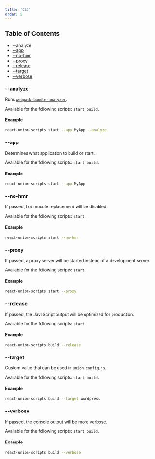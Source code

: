 ```yaml
---
title: 'CLI'
order: 5
---
```


## Table of Contents

- [--analyze](#--analyze)
- [--app](#--app)
- [--no-hmr](#--no-hmr)
- [--proxy](#--proxy)
- [--release](#--release)
- [--target](#--target)
- [--verbose](#--verbose)

### **--analyze**

Runs [`webpack-bundle-analyzer`](https://github.com/th0r/webpack-bundle-analyzer).

Available for the following scripts: `start`, `build`.

#### Example

```sh
react-union-scripts start --app MyApp --analyze
```

### **--app**

Determines what application to build or start.

Available for the following scripts: `start`, `build`.

#### Example

```sh
react-union-scripts start --app MyApp
```

### **--no-hmr**

If passed, hot module replacement will be disabled.

Available for the following scripts: `start`.

#### Example

```sh
react-union-scripts start --no-hmr
```

### **--proxy**

If passed, a proxy server will be started instead of a development server.

Available for the following scripts: `start`.

#### Example

```sh
react-union-scripts start --proxy
```

### **--release**

If passed, the JavaScript output will be optimized for production.

Available for the following scripts: `start`.

#### Example

```sh
react-union-scripts build --release
```

### **--target**

Custom value that can be used in `union.config.js`.

Available for the following scripts: `start`, `build`.

#### Example

```sh
react-union-scripts build --target wordpress
```

### **--verbose**

If passed, the console output will be more verbose.

Available for the following scripts: `start`, `build`.

#### Example

```sh
react-union-scripts build --verbose
```
